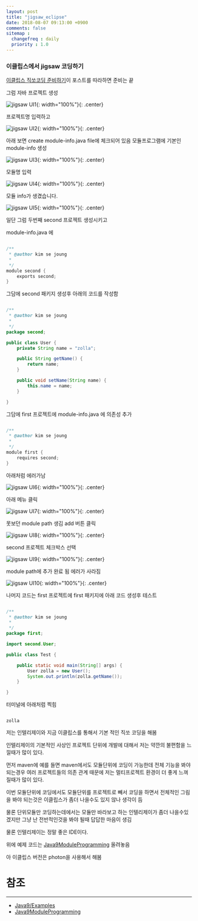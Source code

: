 ```yaml
---
layout: post
title: "jigsaw_eclipse"
date: 2018-08-07 09:13:00 +0900
comments: false
sitemap :
  changefreq : daily
  priority : 1.0
---
```


### 이클립스에서 jigsaw 코딩하기

[이클립스 직쏘코딩 준비하기](https://sejoung.github.io/2018/08/jigsaw_eclipse)이 포스트를 따라하면 준비는 끝

그럼 자바 프로젝트 생성

![jigsaw UI1](https://sejoung.github.io/images/2018_08_07_01.jpg){: width="100%"}{: .center}

프로젝트명 입력하고

![jigsaw UI2](https://sejoung.github.io/images/2018_08_07_02.jpg){: width="100%"}{: .center}

아래 보면 create module-info.java file에 체크되어 있음 모듈프로그램에 기본인 module-info 생성

![jigsaw UI3](https://sejoung.github.io/images/2018_08_07_03.jpg){: width="100%"}{: .center}

모듈명 입력

![jigsaw UI4](https://sejoung.github.io/images/2018_08_07_04.jpg){: width="100%"}{: .center}

모듈 info가 생겼습니다.

![jigsaw UI5](https://sejoung.github.io/images/2018_08_07_05.jpg){: width="100%"}{: .center}


일단 그럼 두번째 second 프로젝트 생성시키고

module-info.java 에 

```java

/**
 * @author kim se joung
 *
 */
module second {
	exports second;
}

```

그담에 second 패키지 생성후 아래의 코드를 작성함

```java

/**
 * @author kim se joung
 *
 */
package second;

public class User {
	private String name = "zolla";

	public String getName() {
		return name;
	}

	public void setName(String name) {
		this.name = name;
	}

}


```

그담에 first 프로젝트에 module-info.java 에 의존성 추가

```java

/**
 * @author kim se joung
 *
 */
module first {
	requires second;
}

```

아래처럼 에러가남 

![jigsaw UI6](https://sejoung.github.io/images/2018_08_07_06.jpg){: width="100%"}{: .center}

아래 메뉴 클릭

![jigsaw UI7](https://sejoung.github.io/images/2018_08_07_07.jpg){: width="100%"}{: .center}

못보던 module path 생김 add 버튼 클릭

![jigsaw UI8](https://sejoung.github.io/images/2018_08_07_08.jpg){: width="100%"}{: .center}

second 프로젝트 체크박스 선택

![jigsaw UI9](https://sejoung.github.io/images/2018_08_07_09.jpg){: width="100%"}{: .center}

module path에 추가 완료 됨 에러가 사라짐

![jigsaw UI10](https://sejoung.github.io/images/2018_08_07_10.jpg){: width="100%"}{: .center}

나머지 코드는 first 프로젝트에 first 패키지에 아래 코드 생성후 테스트

```java

/**
 * @author kim se joung
 *
 */
package first;

import second.User;

public class Test {

	public static void main(String[] args) {
		User zolla = new User();
		System.out.println(zolla.getName());
	}

}


```
터미널에 아래처럼 찍힘

```

zolla

```

저는 인텔리제이와 지금 이클립스를 통해서 기본 적인 직쏘 코딩을 해봄

인텔리제이의 기본적인 사상인 프로젝트 단위에 개발에 대해서 저는 약깐의 불편함을 느낄때가 많이 있다.

먼저 maven에 예를 들면 maven에서도 모듈단위에 코딩이 가능한데 전체 기능을 봐야 되는경우 여러 프로젝트들의 의존 관계 때문에 
저는 멀티프로젝트 환경이 더 좋게 느껴질때가 많이 있다.

이번 모듈단위에 코딩에서도 모듈단위를 프로젝트로 빼서 코딩을 하면서 전체적인 그림을 봐야 되는것은 이클립스가 좀더 나을수도 있지 않나 생각이 듬

물론 단위모듈만 코딩하는데에서는 모듈만 바라보고 하는 인텔리제이가 좀더 나을수있겠지만 그냥 난 전반적인것을 봐야 될때 답답한 마음이 생김

물론 인텔리제이는 정말 좋은 IDE이다.

위에 예제 코드는 [Java9ModuleProgramming](https://github.com/sejoung/Java9ModuleProgramming) 올려놓음

아 이클립스 버전은 photon을 사용해서 해봄


# 참조 
-----
* [Java9/Examples](https://wiki.eclipse.org/Java9/Examples)
* [Java9ModuleProgramming](https://github.com/sejoung/Java9ModuleProgramming)

